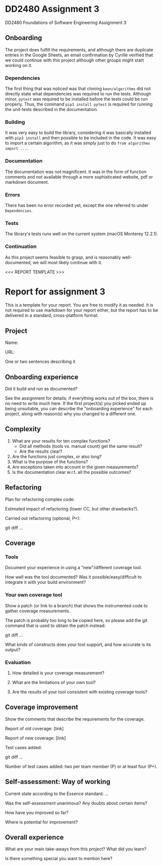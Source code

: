 # DD2480 Assignment 3
DD2480 Foundations of Software Engineering Assignment 3

## Onboarding

The project does fulfill the requirements,
and although there are duplicate entries in the 
Google Sheets, an email confirmation by Cyrille
verified that we could continue with this 
project although other groups might start working on it.

### Dependencies

The first thing that was noticed was that cloning
`keon/algorithms` did not directly state what dependencies
was required to run the tests. 
Although minor, `pytest` was required to be installed before 
the tests could be run properly.
Thus, the command `pip3 install pytest` is required for 
running the unit-tests described in the documentation.

### Building

It was very easy to build the library, considering
it was basically installed with `pip3 install` and
then possible to be included in the code.
It was easy to import a certain algorithm, as it was
simply just to do `from algorithms import ...`.

### Documentation

The documentation was not magnificent.
It was in the form of function comments and not available
through a more sophisticated website, pdf or markdown document.

### Errors

There has been no error recorded yet, except the 
one referred to under `Dependencies`.

### Tests

The library's tests runs well on the 
current system (macOS Monterey 12.2.1).

### Continuation

As this project seems feasible to grasp,
and is reasonably well-documented, we will most
likely continue with it.

<<< REPORT TEMPLATE >>>

# Report for assignment 3

This is a template for your report. You are free to modify it as needed.
It is not required to use markdown for your report either, but the report
has to be delivered in a standard, cross-platform format.

## Project

Name:

URL:

One or two sentences describing it

## Onboarding experience

Did it build and run as documented?

See the assignment for details; if everything works out of the box,
there is no need to write much here. If the first project(s) you picked
ended up being unsuitable, you can describe the "onboarding experience"
for each project, along with reason(s) why you changed to a different one.


## Complexity

1. What are your results for ten complex functions?
   * Did all methods (tools vs. manual count) get the same result?
   * Are the results clear?
2. Are the functions just complex, or also long?
3. What is the purpose of the functions?
4. Are exceptions taken into account in the given measurements?
5. Is the documentation clear w.r.t. all the possible outcomes?

## Refactoring

Plan for refactoring complex code:

Estimated impact of refactoring (lower CC, but other drawbacks?).

Carried out refactoring (optional, P+):

git diff ...

## Coverage

### Tools

Document your experience in using a "new"/different coverage tool.

How well was the tool documented? Was it possible/easy/difficult to
integrate it with your build environment?

### Your own coverage tool

Show a patch (or link to a branch) that shows the instrumented code to
gather coverage measurements.

The patch is probably too long to be copied here, so please add
the git command that is used to obtain the patch instead:

git diff ...

What kinds of constructs does your tool support, and how accurate is
its output?

### Evaluation

1. How detailed is your coverage measurement?

2. What are the limitations of your own tool?

3. Are the results of your tool consistent with existing coverage tools?

## Coverage improvement

Show the comments that describe the requirements for the coverage.

Report of old coverage: [link]

Report of new coverage: [link]

Test cases added:

git diff ...

Number of test cases added: two per team member (P) or at least four (P+).

## Self-assessment: Way of working

Current state according to the Essence standard: ...

Was the self-assessment unanimous? Any doubts about certain items?

How have you improved so far?

Where is potential for improvement?

## Overall experience

What are your main take-aways from this project? What did you learn?

Is there something special you want to mention here?

